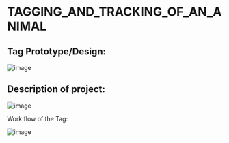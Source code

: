 # TAGGING_AND_TRACKING_OF_AN_ANIMAL



## Tag Prototype/Design:
 

![image](https://user-images.githubusercontent.com/108206047/219702603-72abb43f-bd21-4388-a48c-a95f21d32bbf.png)

## Description of project:
 
![image](https://user-images.githubusercontent.com/108206047/196533155-415ba1d4-b8ae-4a48-8560-37008068de77.png)


Work flow of the Tag:

                                                                         
![image](https://user-images.githubusercontent.com/108206047/196533228-f059de0c-7665-4a18-98ba-91b0c4d4134c.png)

                                    
                                                                                                              
                                                                                       
         
                                                   
